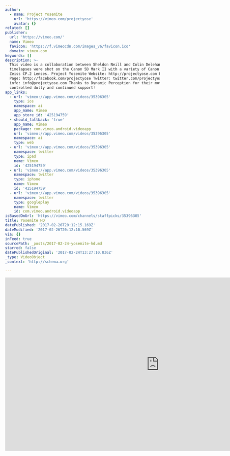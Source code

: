 ```yaml
---
author:
  - name: Project Yosemite
    url: 'https://vimeo.com/projectyose'
    avatar: {}
related: []
publisher:
  url: 'https://vimeo.com/'
  name: Vimeo
  favicon: 'https://f.vimeocdn.com/images_v6/favicon.ico'
  domain: vimeo.com
keywords: []
description: >-
  This video is a collaboration between Sheldon Neill and Colin Delehanty. All
  timelapses were shot on the Canon 5D Mark II with a variety of Canon L and
  Zeiss CP.2 Lenses. Project Yosemite Website: http://projectyose.com Facebook
  Page: http://facebook.com/projectyose Twitter: twitter.com/projectyose Contact
  info: info@projectyose.com Thanks to Dynamic Perception for their motion
  controlled dolly and continued support!
app_links:
  - url: 'vimeo://app.vimeo.com/videos/35396305'
    type: ios
    namespace: ai
    app_name: Vimeo
    app_store_id: '425194759'
  - should_fallback: 'true'
    app_name: Vimeo
    package: com.vimeo.android.videoapp
    url: 'vimeo://app.vimeo.com/videos/35396305'
    namespace: ai
    type: web
  - url: 'vimeo://app.vimeo.com/videos/35396305'
    namespace: twitter
    type: ipad
    name: Vimeo
    id: '425194759'
  - url: 'vimeo://app.vimeo.com/videos/35396305'
    namespace: twitter
    type: iphone
    name: Vimeo
    id: '425194759'
  - url: 'vimeo://app.vimeo.com/videos/35396305'
    namespace: twitter
    type: googleplay
    name: Vimeo
    id: com.vimeo.android.videoapp
isBasedOnUrl: 'https://vimeo.com/channels/staffpicks/35396305'
title: Yosemite HD
datePublished: '2017-02-26T20:12:15.169Z'
dateModified: '2017-02-26T20:12:10.569Z'
via: {}
inFeed: true
sourcePath: _posts/2017-02-24-yosemite-hd.md
starred: false
datePublishedOriginal: '2017-02-24T13:27:10.836Z'
_type: VideoObject
_context: 'http://schema.org'

---
```

<iframe src="https://cdn.embedly.com/widgets/media.html?src=https%3A%2F%2Fplayer.vimeo.com%2Fvideo%2F35396305&amp;url=https%3A%2F%2Fvimeo.com%2F35396305&amp;image=https%3A%2F%2Fi.vimeocdn.com%2Fvideo%2F254218511_1280.jpg&amp;key=b7d04c9b404c499eba89ee7072e1c4f7&amp;type=text%2Fhtml&amp;schema=vimeo" width="1000" height="563" scrolling="no" frameborder="0" allowfullscreen="" style=""></iframe>